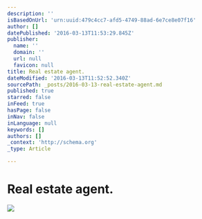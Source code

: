 ```yaml
---
description: ''
isBasedOnUrl: 'urn:uuid:479c4cc7-afd5-4749-88ad-6e7ce8e07f16'
author: []
datePublished: '2016-03-13T11:53:29.845Z'
publisher:
  name: ''
  domain: ''
  url: null
  favicon: null
title: Real estate agent.
dateModified: '2016-03-13T11:52:52.340Z'
sourcePath: _posts/2016-03-13-real-estate-agent.md
published: true
starred: false
inFeed: true
hasPage: false
inNav: false
inLanguage: null
keywords: []
authors: []
_context: 'http://schema.org'
_type: Article

---
```

# Real estate agent.
![](https://the-grid-user-content.s3-us-west-2.amazonaws.com/a7e98970-b963-4579-891a-0ea0c1ca0d8d.png)